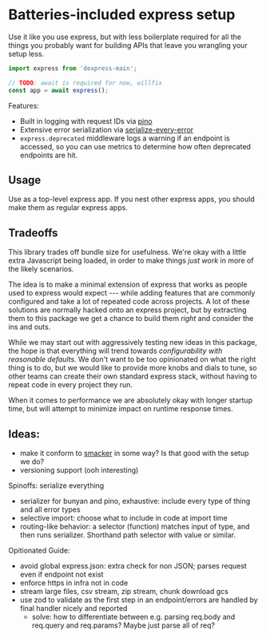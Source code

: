 Batteries-included express setup
================================

Use it like you use express, but with less boilerplate required for all the things you probably want for building APIs that leave you wrangling your setup less.

```js
import express from 'dexpress-main';

// TODO: await is required for now, willfix
const app = await express();
```

Features:
- Built in logging with request IDs via [pino](https://npmjs.com/package/pino)
- Extensive error serialization via [serialize-every-error](https://npmjs.com/package/serialize-every-error)
- `express.deprecated` middleware logs a warning if an endpoint is accessed, so you can use metrics to
  determine how often deprecated endpoints are hit.

Usage
-----

Use as a top-level express app. If you nest other express apps, you should make them as regular express apps.

Tradeoffs
---------

This library trades off bundle size for usefulness. We're okay with a little extra Javascript being loaded, in order to make things *just work* in more of the likely scenarios.

The idea is to make a minimal extension of express that works as people used to express would expect --- while adding features that are commonly configured and take a lot of repeated code across projects. A lot of these solutions are normally hacked onto an express project, but by extracting them to this package we get a chance to build them *right* and consider the ins and outs.

While we may start out with aggressively testing new ideas in this package, the hope is that everything will trend towards *configurability with reasonable defaults*. We don't want to be too opinionated on what the right thing is to do, but we would like to provide more knobs and dials to tune, so other teams can create their own standard express stack, without having to repeat code in every project they run.

When it comes to performance we are absolutely okay with longer startup time, but will attempt to minimize impact on runtime response times.

Ideas:
-----

- make it conform to [smacker](https://npmjs.com/package/smacker) in some way? Is that good with the setup we do?
- versioning support (ooh interesting)

Spinoffs:
serialize everything
- serializer for bunyan and pino, exhaustive: include every type of thing and all error types
- selective import: choose what to include in code at import time
- routing-like behavior: a selector (function) matches input of type, and then runs serializer. Shorthand path selector with value or similar.

Opitionated Guide:
- avoid global express.json: extra check for non JSON; parses request even if endpoint not exist
- enforce https in infra not in code
- stream large files, csv stream, zip stream, chunk download gcs
- use zod to validate as the first step in an endpoint/errors are handled by final handler nicely and reported
  - solve: how to differentiate between e.g. parsing req.body and req.query and req.params? Maybe just parse all of req?
